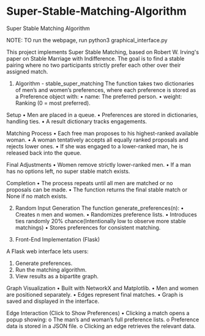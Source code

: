 # Super-Stable-Matching-Algorithm
Super Stable Matching Algorithm

NOTE: TO run the webpage, run python3 graphical_interface.py      


This project implements Super Stable Matching, based on Robert W. Irving's paper on Stable Marriage with Indifference. The goal is to find a stable pairing where no two participants strictly prefer each other over their assigned match.
 
1. Algorithm - stable_super_matching
The function takes two dictionaries of men’s and women’s preferences, where each preference is stored as a Preference object with:
•	name: The preferred person.
•	weight: Ranking (0 = most preferred).

Setup
•	Men are placed in a queue.
•	Preferences are stored in dictionaries, handling ties.
•	A result dictionary tracks engagements.

Matching Process
•	Each free man proposes to his highest-ranked available woman.
•	A woman tentatively accepts all equally ranked proposals and rejects lower ones.
•	If she was engaged to a lower-ranked man, he is released back into the queue.

Final Adjustments
•	Women remove strictly lower-ranked men.
•	If a man has no options left, no super stable match exists.

Completion
•	The process repeats until all men are matched or no proposals can be made.
•	The function returns the final stable match or None if no match exists.
 
2. Random Input Generation
The function generate_preferences(n):
•	Creates n men and women.
•	Randomizes preference lists.
•	Introduces ties randomly 20% chance(Intentionally low to observe more stable matchings)
•	Stores preferences for consistent matching.
 
3. Front-End Implementation (Flask)
   
A Flask web interface lets users:
1.	Generate preferences.
2.	Run the matching algorithm.
3.	View results as a bipartite graph.
   
Graph Visualization
•	Built with NetworkX and Matplotlib.
•	Men and women are positioned separately.
•	Edges represent final matches.
•	Graph is saved and displayed in the interface.

Edge Interaction (Click to Show Preferences)
•	Clicking a match opens a popup showing:
o	The man’s and woman’s full preference lists.
o	Preference data is stored in a JSON file.
o	Clicking an edge retrieves the relevant data.
